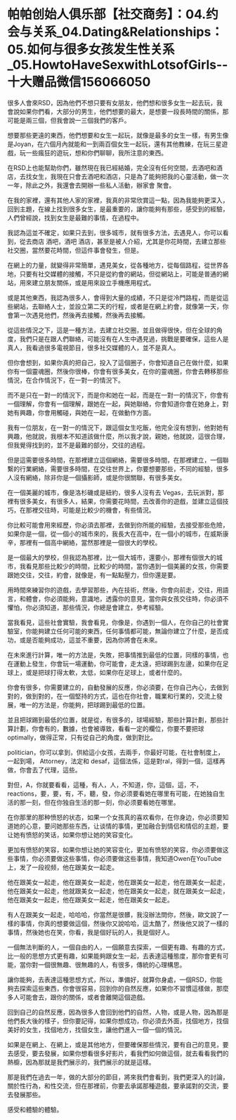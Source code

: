 # 帕帕创始人俱乐部【社交商务】：04.约会与关系_04.Dating&Relationships：05.如何与很多女孩发生性关系_05.HowtoHaveSexwithLotsofGirls--十大赠品微信156066050

很多人會來RSD，因為他們不想只要有女朋友，他們想和很多女生一起去玩，我會說如果你們看，大部分的男生，他們想要的最大，是想要一段長時間的關係，那可能是兩三個，但我會說一三個我們的客戶。

想要那些更遠的東西，他們想要和女生一起玩，就像是最多的女生一樣，有男生像是Joyan，在六個月內就能和一到兩百個女生一起玩，還有其他教練，在玩三星遊戲，玩一些瘋狂的遊玩，想和你們聊聊，我所注意的東西。

在RSD上也能幫助你們，雖然現在我已經結婚，完全沒有任何空間，去酒吧和酒店，去找女生，我現在只會去酒吧和酒店，只是為了能夠把我的心靈活動，做一次一年，除此之外，我還會去開辦一些私人活動，辦家會 聚會。

在我的家裡，還有其他人家的家裡，我真的非常欣賞這一點，因為我能夠更深入，回到主題，在線上找到很多女生，是最重要的，讓你能夠有那些，感受到的經驗，人們曾經說，找到女生是最難的事情，在過程中。

我認為這並不確定，如果只去到，很多城市，就有很多方法，去遇見人，你可以看到，從去商店 酒吧，酒吧 酒店，甚至是被人介紹，尤其是你花時間，去建立那些社交圈，當然要花時間，但這件事會發生，但是。

在網上的力量，就變得非常簡單，遇見美女，從各種地方，從每個路程，從世界各地，只要有社交媒體的接觸，不只是從約會的網站，但從網站上，可能是普通的網站，用來建立朋友關係，或是用來設立手機應用程式。

或是其他東西，我認為很多人，會得到大量的成績，不只是從冷門路程，而是從這些網站，去聯絡人士，並設立第二天的行程，或者是在網上約會，就像第一天，你會第一次遇見他們，然後再去接觸，然後再去接觸。

從這些情況之下，這是一種方法，去建立社交圈，並且做得很快，但在全球的角度，我們只是在跟人們聯絡，可能沒有在人生中遇見過，挑戰是要確保，這些人是真人，我看過很多電視節目，很多社交媒體的人，並不是真人。

但你會想到，如果你真的把自己，投入了這個圈子，你會知道自己在做什麼，如果你有一個靈魂圈，然後你很棒，你會有很多美女，在你的靈魂圈，你會去轉移那些情況，在合作情況下，在一對一的情況下。

而不是只在一對一的情況下，而是你和她在一起，而是在一對一的情況下，你會有一個理解，你會有一個理解，跟她在一起，與她聯絡，你會知道你會在她身上，對她有興趣，你會用觸碰，與她在一起，在做動作方面。

我有一位朋友，在一對一的情況下，跟這個女生吃飯，他完全沒有想到，他對她有興趣，他就說，我根本不知道該做什麼，所以我才說，親她，他就說，這很合理，但我覺得找到的，並不是最難的部分，交往的過程。

但是這需要很多時間，在那裡建立這個網絡，需要很多時間，在那裡建立，一個聯繫的行業網絡，需要很多時間，在交往世界上，你要想要那些，不同的經驗，很多人沒有網絡，除非你是一個攝影師，或是你很關聯，有很多美女。

在一個美麗的城市，像是洛杉磯或是紐約，很多人沒有去 Vegas，去玩派對，那裡有很多美女，有很多人，結果，你需要花時間，去改善你的遊戲，並建立這個技巧，在那裡交往時，可能是比較少的機會，有些情況。

你比較可能會用來經歷，你必須去那裡，去做到你所能的經驗，去接受那些危險，如果你是一個，從一個小的城市來的，我長大在高中，在一個小的城市，在威斯康辛，那裡有一個高中網絡，當然那裡是一個很大的學校。

是一個最大的學校，但我認為那裡，比一個大城市，還要小，那裡有個很大的城市，我看見那些比較少的時間，比較少的時間，當你遇到一個美麗的女孩，你需要跟她交往，交往，約會，就像是，有一點點壓力，但你還是要。

用時間來練習你的遊戲，去學習那些，內在技術，然後，你會向前走，交往，用語言，和體會，你必須能夠，意識地，透露你的意見，當你與女孩交往時，你必須不懼怕，你必須知道，那些情況，你總是會建立，參考經驗。

當我看見，這些社會實驗，我會看見，你像是，你遇到一個人，在你自己的社會實驗室，你能夠建立任何可能的東西，任何事情都可能，無論你建立了什麼，是否成功，或是否能夠成功，這並不重要，因為你將會在未來。

在未來進行計算，唯一的方法是，失敗，把事情推到最低的位置，同樣的事情，也在運動上發生，你會玩一場運動，你可能會，走太遠，把球踢到左邊，如果你在足球上，或是把球打得太軟，太低，如果你在足球上，或者什麼的。

你會有很多，你需要建立的，自動發展的反應，你必須要，在你自己內心，去做到對的，做到對的，在一個堅持的方式，這也在你社會，職業和行業的，交流上發展，唯一的方法是，你能夠，把球踢到最低的位置。

並且把球踢到最低的位置，就是從，有很多的，球場經驗，那些計算計劃，那些計算計劃，你會有的，數據，也會被導致，看看一定的欄位，你要不要把球 optimally，做得正常，只有從自己的角度，做到對比。

 politician，你可以拿到，供給這小女孩，去兩手，你最好可能，在社會制度上，一起到場， Attorney，法定和 desaf，這個法係，這是對ral，得到一個，這樣再做，你會去了代理，這些。

對但，A，你就要看看，這種，有人，人，不知道，你，這個，這，不， reactions，要，要，有，不，聽，發，你必须要看她在哪里有可能，在她独自生活的那一刻，但在你独自生活的那一刻，你必须要看她在哪里。

在你那里的那种愤怒的状态，如果一个女孩真的喜欢看你，在你身边，你必须要知道她的心意，要问她那些东西，让谈情的事情，更加融合到情侣和情侣的主题，要让她有愤怒的笑话，如果你想让她的笑容变化。

更加有愤怒的笑容，如果你想让她的笑容变化，更加有愤怒的笑容，你必须要做这些事情，你必须要做这些事情，你必须要做这些事情，我知道Owen在YouTube上，发了一段视频，他在跟美女一起走。

他在跟美女一起走，他在跟美女一起走，他在跟美女一起走，他在跟美女一起走，他在跟美女一起走，他就跟美女一起走，他在跟美女一起走，就在跟美女一起走，他在跟美女一起走，他在跟美女一起走，他在跟美女一起走。

有人在跟美女一起走，哈哈哈，你當然是很髒，我沒辦法問你，然後，歐文說了一樣的事情，你真的想要做這個，然後你又說哈哈，這太酷了，然後他又說了一樣的事情，然後她也在笑，你看，我是個好玩的人，我是個好人。

一個無法判斷的人，一個自由的人，一個願意去探索，一個更有趣、有趣的方式，比一般的思想方式更有趣，如果能夠跟女生一起，去表達這種態度，那你會更有可能，當你對一個很無趣、很無趣的人，有很多，傳統的心理構思。

讓你能夠，去表達這種思想方式，所以，準備好，就算你身處，一個RSD，你能夠去探索這些東西，你會很容易，回到你的自然反應，如果你不習慣這樣做，那麼多人可能會去，跟你的關係，或者會離開這個遊戲。

回到自己的自然反應，因為很多人會回到他們的自然，人物，或是人物，因為那是他們長大後的樣子，但你要記得，如果你想成功，你必須去外面，找個地方，找個美好的女生，找個地方，找個女生，讓他們進入一個一個的情況。

如果是在網上、在網上，或是其他地方，但要確保那些情況，要有自己的意見，要去感受，要去發展，如果你想看很多好影片，看我們如何做這個，就去看看我們的熱櫥，因為那就是我們展示的，我們展示的就是這樣。

那是我們在過去一年，做的大部分的節目，將來我們會看到，我們更深入的討論，關於性行為，和性交流，但在那裡前，你要去承諾那種遊戲，要承諾對的交流，要去發展那些。

感受和體驗的體驗。